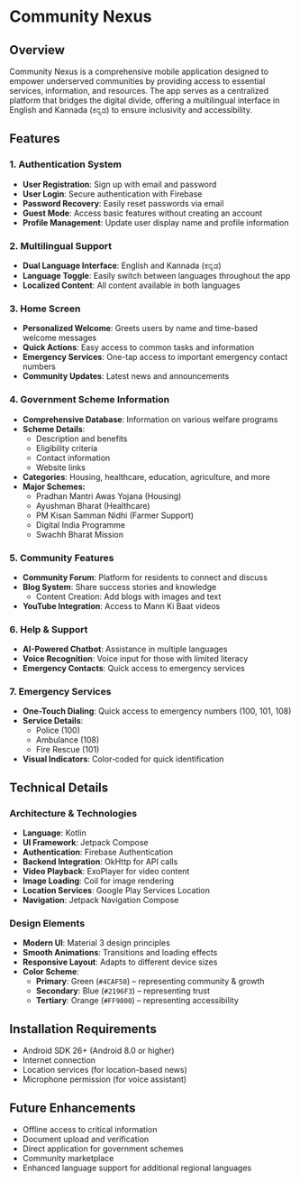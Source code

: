 # Community Nexus

## Overview
Community Nexus is a comprehensive mobile application designed to empower underserved communities by providing access to essential services, information, and resources. The app serves as a centralized platform that bridges the digital divide, offering a multilingual interface in English and Kannada (ಕನ್ನಡ) to ensure inclusivity and accessibility.

## Features

### 1. Authentication System
- **User Registration**: Sign up with email and password  
- **User Login**: Secure authentication with Firebase  
- **Password Recovery**: Easily reset passwords via email  
- **Guest Mode**: Access basic features without creating an account  
- **Profile Management**: Update user display name and profile information  

### 2. Multilingual Support
- **Dual Language Interface**: English and Kannada (ಕನ್ನಡ)  
- **Language Toggle**: Easily switch between languages throughout the app  
- **Localized Content**: All content available in both languages  

### 3. Home Screen
- **Personalized Welcome**: Greets users by name and time-based welcome messages  
- **Quick Actions**: Easy access to common tasks and information  
- **Emergency Services**: One-tap access to important emergency contact numbers  
- **Community Updates**: Latest news and announcements  

### 4. Government Scheme Information
- **Comprehensive Database**: Information on various welfare programs  
- **Scheme Details**:  
  - Description and benefits  
  - Eligibility criteria  
  - Contact information  
  - Website links  
- **Categories**: Housing, healthcare, education, agriculture, and more  
- **Major Schemes:**  
  - Pradhan Mantri Awas Yojana (Housing)  
  - Ayushman Bharat (Healthcare)  
  - PM Kisan Samman Nidhi (Farmer Support)  
  - Digital India Programme  
  - Swachh Bharat Mission  

### 5. Community Features
- **Community Forum**: Platform for residents to connect and discuss  
- **Blog System**: Share success stories and knowledge  
  - Content Creation: Add blogs with images and text  
- **YouTube Integration**: Access to Mann Ki Baat videos  

### 6. Help & Support
- **AI-Powered Chatbot**: Assistance in multiple languages  
- **Voice Recognition**: Voice input for those with limited literacy  
- **Emergency Contacts**: Quick access to emergency services  

### 7. Emergency Services
- **One-Touch Dialing**: Quick access to emergency numbers (100, 101, 108)  
- **Service Details**:  
  - Police (100)  
  - Ambulance (108)  
  - Fire Rescue (101)  
- **Visual Indicators**: Color‑coded for quick identification  

## Technical Details

### Architecture & Technologies
- **Language**: Kotlin  
- **UI Framework**: Jetpack Compose  
- **Authentication**: Firebase Authentication  
- **Backend Integration**: OkHttp for API calls  
- **Video Playback**: ExoPlayer for video content  
- **Image Loading**: Coil for image rendering  
- **Location Services**: Google Play Services Location  
- **Navigation**: Jetpack Navigation Compose  

### Design Elements
- **Modern UI**: Material 3 design principles  
- **Smooth Animations**: Transitions and loading effects  
- **Responsive Layout**: Adapts to different device sizes  
- **Color Scheme**:  
  - **Primary**: Green (`#4CAF50`) – representing community & growth  
  - **Secondary**: Blue (`#2196F3`) – representing trust  
  - **Tertiary**: Orange (`#FF9800`) – representing accessibility  

## Installation Requirements
- Android SDK 26+ (Android 8.0 or higher)  
- Internet connection  
- Location services (for location-based news)  
- Microphone permission (for voice assistant)  

## Future Enhancements
- Offline access to critical information  
- Document upload and verification  
- Direct application for government schemes  
- Community marketplace  
- Enhanced language support for additional regional languages  
